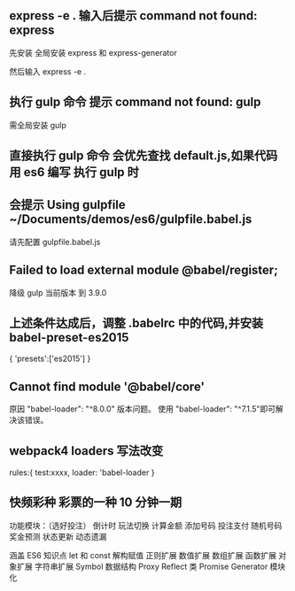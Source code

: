 ## express -e . 输入后提示 command not found: express

先安装 全局安装 express 和 express-generator

然后输入 express -e .

## 执行 gulp 命令 提示 command not found: gulp

需全局安装 gulp

## 直接执行 gulp 命令 会优先查找 default.js,如果代码用 es6 编写 执行 gulp 时

## 会提示 Using gulpfile ~/Documents/demos/es6/gulpfile.babel.js

请先配置 gulpfile.babel.js

## Failed to load external module @babel/register;

降级 gulp 当前版本 到 3.9.0

## 上述条件达成后，调整 .babelrc 中的代码,并安装 babel-preset-es2015

{
'presets':['es2015']
}

## Cannot find module '@babel/core'

原因 "babel-loader": "^8.0.0" 版本问题。
使用 "babel-loader": "^7.1.5"即可解决该错误。

## webpack4 loaders 写法改变

rules:{
test:xxxx,
loader: 'babel-loader
}

## 快频彩种 彩票的一种 10 分钟一期

功能模块：（选好投注）
倒计时 玩法切换 计算金额
添加号码 投注支付 随机号码
奖金预测 状态更新 动态遗漏

涵盖 ES6 知识点
let 和 const 解构赋值 正则扩展 数值扩展
数组扩展 函数扩展 对象扩展 字符串扩展
Symbol 数据结构 Proxy Reflect
类 Promise Generator 模块化
